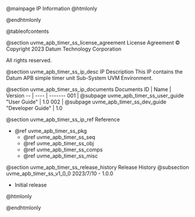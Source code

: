 @mainpage IP Information
@htmlonly
<div class="autonumbering">
@endhtmlonly


@tableofcontents


@section uvme_apb_timer_ss_license_agreement License Agreement
© Copyright 2023 Datum Technology Corporation

All rights reserved.


@section uvme_apb_timer_ss_ip_desc IP Description
This IP contains the Datum APB simple timer unit Sub-System UVM Environment.



@section uvme_apb_timer_ss_ip_documents Documents
ID | Name | Version
-- | ---- | -------
001 | @subpage uvme_apb_timer_ss_user_guide "User Guide" | 1.0
002 | @subpage uvme_apb_timer_ss_dev_guide "Developer Guide" | 1.0


@section uvme_apb_timer_ss_ip_ref Reference
 * @ref uvme_apb_timer_ss_pkg
   * @ref uvme_apb_timer_ss_seq
   * @ref uvme_apb_timer_ss_obj
   * @ref uvme_apb_timer_ss_comps
   * @ref uvme_apb_timer_ss_misc


@section uvme_apb_timer_ss_release_history Release History
@subsection uvme_apb_timer_ss_v1_0_0 2023/7/10 - 1.0.0
- Initial release


@htmlonly
</div>
@endhtmlonly